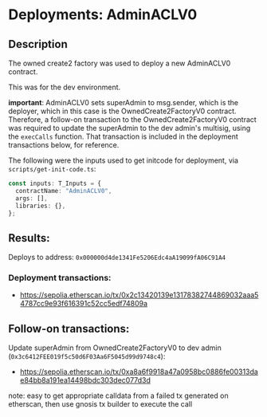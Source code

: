 # Deployments: AdminACLV0

## Description

The owned create2 factory was used to deploy a new AdminACLV0 contract.

This was for the dev environment.

**important**: AdminACLV0 sets superAdmin to msg.sender, which is the deployer, which in this case is the OwnedCreate2FactoryV0 contract.
Therefore, a follow-on transaction to the OwnedCreate2FactoryV0 contract was required to update the superAdmin to the dev admin's multisig, using the `execCalls` function.
That transaction is included in the deployment transactions below, for reference.

The following were the inputs used to get initcode for deployment, via `scripts/get-init-code.ts`:

```typescript
const inputs: T_Inputs = {
  contractName: "AdminACLV0",
  args: [],
  libraries: {},
};
```

## Results:

Deploys to address: `0x000000d4de1341Fe5206Edc4aA19099fA06C91A4`

### Deployment transactions:

- https://sepolia.etherscan.io/tx/0x2c13420139e13178382744869032aaa54787cc9e93f616391c52cc5edf74809a

## Follow-on transactions:

Update superAdmin from OwnedCreate2FactoryV0 to dev admin (`0x3c6412FEE019f5c50d6F03Aa6F5045d99d9748c4`):

- https://sepolia.etherscan.io/tx/0xa8a6f9918a47a0958bc0886fe00313dae84bb8a191ea14498bdc303dec077d3d

note: easy to get appropriate calldata from a failed tx generated on etherscan, then use gnosis tx builder to execute the call
